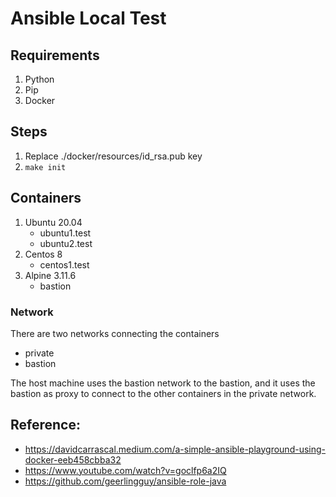 # Ansible Local Test

## Requirements

1. Python
1. Pip
1. Docker

## Steps

1. Replace ./docker/resources/id_rsa.pub key
1. `make init`

## Containers

1. Ubuntu 20.04
    - ubuntu1.test
    - ubuntu2.test
1. Centos 8
    - centos1.test
1. Alpine 3.11.6
    - bastion

### Network

There are two networks connecting the containers
- private
- bastion

The host machine uses the bastion network to the bastion, and it uses the bastion as proxy to connect to the other containers in the private network.

## Reference:

- https://davidcarrascal.medium.com/a-simple-ansible-playground-using-docker-eeb458cbba32
- https://www.youtube.com/watch?v=goclfp6a2IQ
- https://github.com/geerlingguy/ansible-role-java
